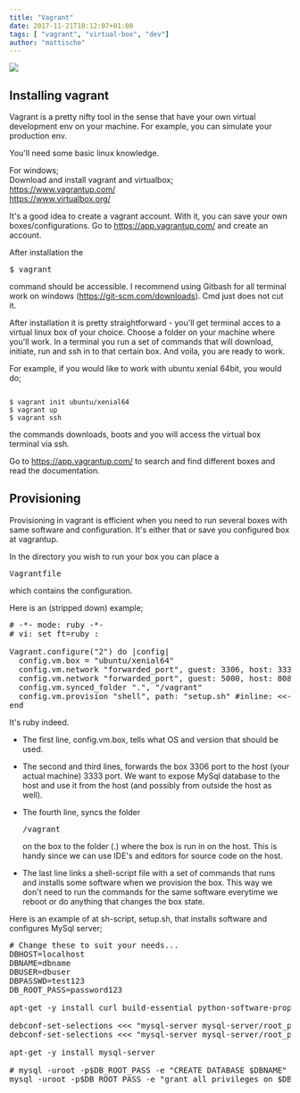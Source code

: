 ```yaml
---
title: "Vagrant"
date: 2017-11-21T10:12:07+01:00
tags: [ "vagrant", "virtual-box", "dev"]
author: "mattische"
---
```


<img src="https://images.g2crowd.com/uploads/product/image/social_landscape/social_landscape_1489710078/vagrant.png" />

## Installing vagrant


Vagrant is a pretty nifty tool in the sense that have your own virtual development env on your machine.
For example, you can simulate your production env.

You'll need some basic linux knowledge.

For windows;<br />
Download and install vagrant and virtualbox;<br />
https://www.vagrantup.com/<br />
https://www.virtualbox.org/

It's a good idea to create a vagrant account. With it, you can save your own boxes/configurations. Go to https://app.vagrantup.com/ and create an account.


After installation the <pre>$ vagrant</pre> 

command should be accessible.
I recommend using Gitbash for all terminal work on windows (https://git-scm.com/downloads). Cmd just does not cut it.

After installation it is pretty straightforward - you'll get terminal acces to a virtual linux box of your choice.
Choose a folder on your machine where you'll work. In a terminal you run a set of commands that will download, initiate, run and ssh in to that certain box. And voila, you are ready to work.

For example, if you would like to work with ubuntu xenial 64bit, you would do;

<pre><code>
$ vagrant init ubuntu/xenial64
$ vagrant up
$ vagrant ssh
</code></pre>

the commands downloads, boots and you will access the virtual box terminal via ssh.


Go to https://app.vagrantup.com/ to search and find different boxes and read the documentation.


## Provisioning


Provisioning in vagrant is efficient when  you need to run several boxes with same software and configuration.
It's either that or save you configured box at vagrantup.

In the directory you wish to run your box you can place a <pre>Vagrantfile</pre> 

which contains the configuration.

Here is an (stripped down) example;

<pre>
# -*- mode: ruby -*-
# vi: set ft=ruby :

Vagrant.configure("2") do |config|
  config.vm.box = "ubuntu/xenial64"
  config.vm.network "forwarded_port", guest: 3306, host: 3333
  config.vm.network "forwarded_port", guest: 5000, host: 8080
  config.vm.synced_folder ".", "/vagrant"
  config.vm.provision "shell", path: "setup.sh" #inline: <<-SHELL
end
</pre>

It's ruby indeed.

- The first line, config.vm.box, tells what OS and version that should be used.

- The second and third lines, forwards the box 3306 port to the host (your actual machine) 3333 port.
We want to expose MySql database to the host and use it from the host (and possibly from outside the host as well).

- The fourth line, syncs the folder <pre>/vagrant</pre> 
on the box to the folder (.) where the box is run in on the host.
This is handy since we can use IDE's and editors for source code on the host.

- The last line links a shell-script file with a set of commands that runs and installs some software when we provision the box.
This way we don't need to run the commands for the same software everytime we reboot or do anything that changes the box state.


Here is an example of at sh-script, setup.sh, that installs software and configures MySql server;

<pre>
# Change these to suit your needs...
DBHOST=localhost
DBNAME=dbname
DBUSER=dbuser
DBPASSWD=test123
DB_ROOT_PASS=password123

apt-get -y install curl build-essential python-software-properties git python3

debconf-set-selections <<< "mysql-server mysql-server/root_password password $DB_ROOT_PASS"
debconf-set-selections <<< "mysql-server mysql-server/root_password_again password $DB_ROOT_PASS"

apt-get -y install mysql-server

# mysql -uroot -p$DB_ROOT_PASS -e "CREATE DATABASE $DBNAME"
mysql -uroot -p$DB_ROOT_PASS -e "grant all privileges on $DBNAME.* to '$DBUSER'@'$DBHOST' identified by '$DBPASSWD'" 
</pre>
